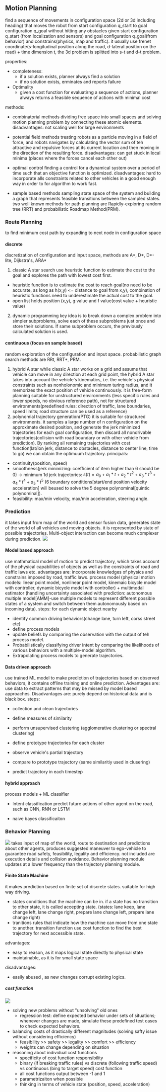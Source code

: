 ## Motion Planning
find a sequence of movements in configuration space (2d or 3d including heading) that moves the robot from start configuration q_start to goal configuration q_goal without hitting any obstacles given start configuration q_start (from localization and sensors) and goal configuration q_goal(from behavior) and constrains(physics, map and traffic). 
it usually use frenet coordinate(s-longitudinal position along the road, d-lateral position on the road) + time dimension t, the 3d problem is splitted into s-t and d-t problem.

properties:
- completeness: 
    - if a solution exists, planner always find a solution
    - if no solution exists, erminates and reports failure
- Optimality
    - given a cost function for evaluatirng a sequence of actions, planner always returns a feasible sequence of actions with minimal cost

methods:
- combinatorial methods
dividing free space into small spaces and solving motion planning problem by connecting these atomic elements. disadvantages: not scaling well for large environments

- potential field methods
treating robots as a particle moving in a field of force, and robots navigates by calculating the vector sum of teh attractive and repulsive forces at its current location and then moving in the direction of the resulting force. disadvantages: can get stuck in local minima (places where the forces cancel each other out)

- optimal control
finding a control for a dynamical system over a period of time such that an objective function is optimized. disadvantages: hard to incorporate alls constraints related to other vehicles in a good enough way in order to for algorithm to work fast.

- sample based methods
sampling state space of the system and building a graph that represents feasible transitions between the sampled states. two well known methods for path planning are Rapidly-exploring random tree (RRT) and probabilistic Roadmap Method(PRM).

### Route Planning
to find minimum cost path by expanding to next node in configuration space
#### discrete 
discretization of configuration and input space, methods are A*, D*, D*-lite, Dijkstra's, ARA*
1) classic A star search 
use heuristic function to estimate the cost to the goal and explores the path with lowest cost first.
- heuristic function is to estimate the cost to reach goal(no need to be accurate, as long as h(x,y) <= distance to goal from x,y), combination of heuristic functions need to underestimate the actual cost to the goal.
- open list holds position (x,y), g value and f value(cost value + heuristic value)

2) dynamic programming
key idea is to break down a complex problem into simpler subproblems, solve each of these subproblems just once and store their solutions. If same subproblem occurs, the previously calculated solution is used.

#### continuous (focus on sample based)
random exploration of the configuration and input space. probabilistic graph search methods are RRt, RRT*, PRM.
1) hybrid A star 
while classic A star works on a grid and assums that vehicle can move in any direction at each grid point, the hybrid A star takes into account the vehicle's kinematics, i.e. the vehicle's physical constraints such as nonholonomic and minimum turing radius, and it memorizes the exact position of vehicle continuously. it is free-form planning suitable for unstructured environments (less specific rules and lower speeds, no obvious reference path), not for structured environments(predefined rules: direction of traffic, lane boundaries, speed limits; road structure can be used as a reference)
2) polynomial trajectory generation(PTG)
it is suitable for structured environments. it samples a large number of n configuration on the approximate desired position, and generate the jerk minimized trajectories for each goal configuration, then discard all nondrivable trajectories(collision with road boundary or with other vehicle from prediction). By ranking all remaining trajectories with cost function(lat/lon jerk, distance to obstacles, distance to center line, time to go) we can obtain the optimuum trajectory.
principals:
- continuity(position, speed)
- smoothness(jerk minimizing: coefficient of item higher than 6 should be 0) -> minimum 1d jerk trajectories: $s(t)=a_0+a_1*t+a_2*t^2+a_3*t^3+a_4*t^4+a_5*t^5$ (6 boundary conditions[start/end position velocity acceleration] will beused to solve the 5 degree polynominal[quintic polynominal]).
- feasibility: max/min velocity, max/min acceleration, steering angle.

### Prediction
it takes input from map of the world and sensor fusion data, generates state of the world of all vehicles and moving objects. it is represented by state of possible trajectories. Multi-object interaction can become much complexer during prediction.
![](../../docs/img/prediction.PNG)

#### Model based approach
use mathmatical model of motion to predict trajectory, which takes account of the physical capabilities of objects as well as the constraints of road and traffic laws etc. advantages are: incorporate knowledges of physics and constrains imposed by road, traffic laws.
process model (physical motion models: linear point model, nonlinear point model, kinemaic bicycle model with controller, dynamic bicycle model with controller) + multimodal estimator (handling uncertainty associated with prediction: autonomous multiple model[AMM]-use multiple models to represent different possible states of a system and switch between them autonomously based on incoming data).
steps: for each dynamic object nearby
- identify common driving behaviors(change lane, turn left, corss street etc)
- define process models
- update beliefs by comparing the observation with the output of teh process model.
- Probabilistically classifying driver intent by comparing the likelihoods of various behaviors with a multiple-model algorithm.
- Extrapolating process models to generate trajectories.

#### Data driven approach
use trained ML model to make prediction of trajectories based on observed behaviors, it contains offline training and online prediction. Advantages are: use data to extract patterns that may be missed by model based approaches. Disadvantages are: purely depend on historical data and is black box.
steps:
- collection and clean trajectories
- define measures of similarity
- perform unsupervised clustering (agglomerative clustering or spectral clustering)
- define prototype trajectories for each cluster

- observe vehicle's partial trajectory
- compare to prototype trajectory (same similaritiy used in clusering)
- predict trajectory in each timestep

#### hybrid approach
process models + ML classifier

- Intent classification
predict future actions of other agent on the road, such as CNN, RNN or LSTM

- naive bayes classificaiton

### Behavior Planning
![](../../docs/img/behavior_planning.PNG)
takes input of map of the world, route to destination and predictions about other agents, produces suggested maneuver to ego-vehicle to guarantee road safety, feasibility, legality and efficiency. not included are execution details and collision avoidance.
Behavior planning module updates at a lower frequency than the trajectory planning module.

#### Finite State Machine
it makes prediction based on finite set of discrete states. suitable for high way driving.
- states
conditions that the machine can be in. if a state has no transition to other state, it is called accepting state.
(states: lane keep, lane change left, lane change right, prepare lane change left, prepare lane change right)
- tranitions
rules that indicate how the machine can move from one state to another. transition function use cost function to find the best trajectory for next accessible state.

advantages:
- easy to reason, as it maps logical state directly to physical state
- maintainable, as it is for small state space

disadvantages:
- easily abused , as new changes corrupt existing logics.

##### cost function
![](../../docs/img/cost_func.PNG)
- solving new problems without "unsolving" old ones
    - regression test: define expected behavior under sets of situations; whenever changes are made, simulate these predefined test cases to check expected behaviors.
- balancing costs of drastically different magnitudes (solving safty issue without considering efficiency)
    - feasibility >> safety >> legality >> comfort >> efficiency
    - weights can change depending on situation
- reasoning about individual cost functions
    - specificity of cost function responsibility
    - binary (if breaking traffic rules) vs discrete (following traffic speed) vs continuous (bing to target speed) cost function
    - all cost functions output between -1 and 1
    - parametrizaiton when possible
    - thinking in terms of vehicle state (position, speed, acceleration)


